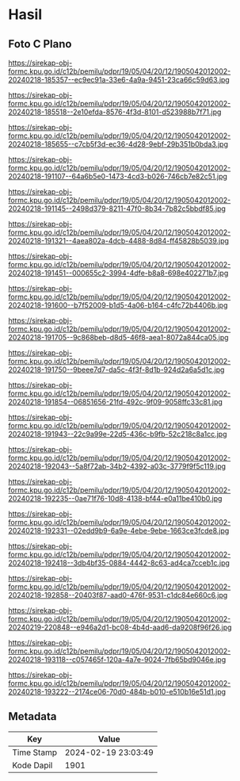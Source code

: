 # Hasil

## Foto C Plano

https://sirekap-obj-formc.kpu.go.id/c12b/pemilu/pdpr/19/05/04/20/12/1905042012002-20240218-185357--ec9ec91a-33e6-4a9a-9451-23ca66c59d63.jpg

https://sirekap-obj-formc.kpu.go.id/c12b/pemilu/pdpr/19/05/04/20/12/1905042012002-20240218-185518--2e10efda-8576-4f3d-8101-d523988b7f71.jpg

https://sirekap-obj-formc.kpu.go.id/c12b/pemilu/pdpr/19/05/04/20/12/1905042012002-20240218-185655--c7cb5f3d-ec36-4d28-9ebf-29b351b0bda3.jpg

https://sirekap-obj-formc.kpu.go.id/c12b/pemilu/pdpr/19/05/04/20/12/1905042012002-20240218-191107--64a6b5e0-1473-4cd3-b026-746cb7e82c51.jpg

https://sirekap-obj-formc.kpu.go.id/c12b/pemilu/pdpr/19/05/04/20/12/1905042012002-20240218-191145--2498d379-8211-47f0-8b34-7b82c5bbdf85.jpg

https://sirekap-obj-formc.kpu.go.id/c12b/pemilu/pdpr/19/05/04/20/12/1905042012002-20240218-191321--4aea802a-4dcb-4488-8d84-ff45828b5039.jpg

https://sirekap-obj-formc.kpu.go.id/c12b/pemilu/pdpr/19/05/04/20/12/1905042012002-20240218-191451--000655c2-3994-4dfe-b8a8-698e402271b7.jpg

https://sirekap-obj-formc.kpu.go.id/c12b/pemilu/pdpr/19/05/04/20/12/1905042012002-20240218-191600--b7f52009-b1d5-4a06-b164-c4fc72b4406b.jpg

https://sirekap-obj-formc.kpu.go.id/c12b/pemilu/pdpr/19/05/04/20/12/1905042012002-20240218-191705--9c868beb-d8d5-46f8-aea1-8072a844ca05.jpg

https://sirekap-obj-formc.kpu.go.id/c12b/pemilu/pdpr/19/05/04/20/12/1905042012002-20240218-191750--9beee7d7-da5c-4f3f-8d1b-924d2a6a5d1c.jpg

https://sirekap-obj-formc.kpu.go.id/c12b/pemilu/pdpr/19/05/04/20/12/1905042012002-20240218-191854--06851656-21fd-492c-9f09-9058ffc33c81.jpg

https://sirekap-obj-formc.kpu.go.id/c12b/pemilu/pdpr/19/05/04/20/12/1905042012002-20240218-191943--22c9a99e-22d5-436c-b9fb-52c218c8a1cc.jpg

https://sirekap-obj-formc.kpu.go.id/c12b/pemilu/pdpr/19/05/04/20/12/1905042012002-20240218-192043--5a8f72ab-34b2-4392-a03c-3779f9f5c119.jpg

https://sirekap-obj-formc.kpu.go.id/c12b/pemilu/pdpr/19/05/04/20/12/1905042012002-20240218-192235--0ae71f76-10d8-4138-bf44-e0a11be410b0.jpg

https://sirekap-obj-formc.kpu.go.id/c12b/pemilu/pdpr/19/05/04/20/12/1905042012002-20240218-192331--02edd9b9-6a9e-4ebe-9ebe-1663ce3fcde8.jpg

https://sirekap-obj-formc.kpu.go.id/c12b/pemilu/pdpr/19/05/04/20/12/1905042012002-20240218-192418--3db4bf35-0884-4442-8c63-ad4ca7cceb1c.jpg

https://sirekap-obj-formc.kpu.go.id/c12b/pemilu/pdpr/19/05/04/20/12/1905042012002-20240218-192858--20403f87-aad0-476f-9531-c1dc84e660c6.jpg

https://sirekap-obj-formc.kpu.go.id/c12b/pemilu/pdpr/19/05/04/20/12/1905042012002-20240219-220848--e946a2d1-bc08-4b4d-aad6-da9208f96f26.jpg

https://sirekap-obj-formc.kpu.go.id/c12b/pemilu/pdpr/19/05/04/20/12/1905042012002-20240218-193118--c057465f-120a-4a7e-9024-7fb65bd9046e.jpg

https://sirekap-obj-formc.kpu.go.id/c12b/pemilu/pdpr/19/05/04/20/12/1905042012002-20240218-193222--2174ce06-70d0-484b-b010-e510b16e51d1.jpg


## Metadata

| Key        | Value               |
| ---------- | ------------------- |
| Time Stamp | 2024-02-19 23:03:49 |
| Kode Dapil | 1901                |



